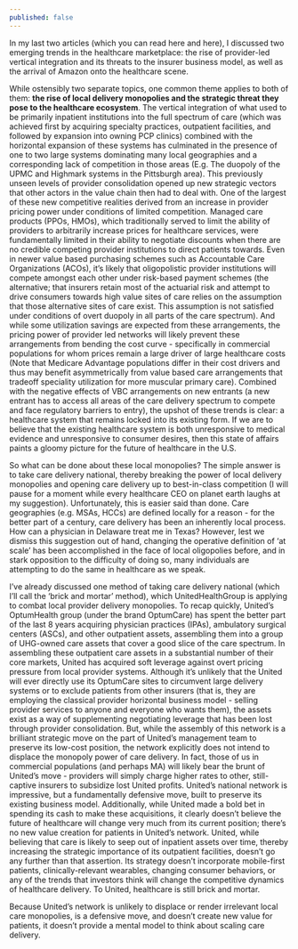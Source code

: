 ```yaml
---
published: false
---
```


In my last two articles (which you can read here and here), I discussed two emerging trends in the healthcare marketplace: the rise of provider-led vertical integration and its threats to the insurer business model, as well as the arrival of Amazon onto the healthcare scene.

While ostensibly two separate topics, one common theme applies to both of them: **the rise of local delivery monopolies and the strategic threat they pose to the healthcare ecosystem**. The vertical integration of what used to be primarily inpatient institutions into the full spectrum of care (which was achieved first by acquiring specialty practices, outpatient facilities, and followed by expansion into owning PCP clinics) combined with the horizontal expansion of these systems has culminated in the presence of one to two large systems dominating many local geographies and a corresponding lack of competition in those areas (E.g. The duopoly of the  UPMC and Highmark  systems in the Pittsburgh area). This previously unseen levels of provider consolidation opened up new strategic vectors that other actors in the value chain then had to deal with. One of the largest of these new competitive realities derived from an increase in provider pricing power under conditions of limited competition. Managed care products (PPOs, HMOs), which traditionally served to limit the ability of providers to arbitrarily increase prices for healthcare services, were fundamentally limited in their ability to negotiate discounts when there are no credible competing provider institutions to direct patients towards. Even in newer value based purchasing schemes such as Accountable Care Organizations (ACOs), it’s likely that oligopolistic provider institutions will compete amongst each other under risk-based payment schemes (the alternative; that insurers retain most of the actuarial risk and attempt to drive consumers towards high value sites of care relies on the assumption that those alternative sites of care exist. This assumption is not satisfied under conditions of overt duopoly in all parts of the care spectrum). And while some utilization savings are expected from these arrangements, the pricing power of provider led networks will likely prevent these arrangements from bending the cost curve - specifically in commercial populations for whom prices remain a large driver of large healthcare costs (Note that Medicare Advantage populations differ in their cost drivers and thus may benefit asymmetrically from value based care arrangements that tradeoff speciality utilization for more muscular primary care).  Combined with the negative effects of VBC arrangements on new entrants (a new entrant has to access all areas of the care delivery spectrum to compete and face regulatory barriers to entry), the upshot of these trends is clear: a healthcare system that remains locked into its existing form. If we are to believe that the existing healthcare system is both unresponsive to medical evidence and unresponsive to consumer desires, then this state of affairs paints a gloomy picture for the future of healthcare in the U.S. 

So what can be done about these local monopolies? The simple answer is to take care delivery national, thereby breaking the power of local delivery monopolies and opening care delivery up to best-in-class competition (I will pause for a moment while every healthcare CEO on planet earth laughs at my suggestion). Unfortunately, this is easier said than done. Care geographies (e.g. MSAs, HCCs) are defined locally for a reason - for the better part of a century, care delivery has been an inherently local process. How can a physician in Delaware treat me in Texas? However, lest we dismiss this suggestion out of hand, changing the operative definition of ‘at scale’ has been accomplished in the face of local oligopolies before, and in stark opposition to the difficulty of doing so, many individuals are attempting to do the same in healthcare as we speak.

I’ve already discussed one method of taking care delivery national (which I’ll call the ‘brick and mortar’ method), which UnitedHealthGroup is applying to combat local provider delivery monopolies. To recap quickly, United’s OptumHealth group (under the brand OptumCare) has spent the better part of the last 8 years acquiring physician practices (IPAs), ambulatory surgical centers (ASCs), and other outpatient assets, assembling them into a group of UHG-owned care assets that cover a good slice of the care spectrum.  In assembling these outpatient care assets in a substantial number of their core markets, United has acquired soft leverage against overt pricing pressure from local provider systems. Although it’s unlikely that the United will ever directly use its OptumCare sites to circumvent large delivery systems or to exclude patients from other insurers (that is, they are employing the classical provider horizontal business model - selling provider services to anyone and everyone who wants them), the assets exist as a way of supplementing negotiating leverage that has been lost through provider consolidation. But, while the assembly of this network is a brilliant strategic move on the part of United’s management team to preserve its low-cost position, the network explicitly does not intend to displace the monopoly power of care delivery. In fact, those of us in commercial populations (and perhaps MA) will likely bear the brunt of United’s move - providers will simply charge higher rates to other, still-captive insurers to subsidize lost United profits. United’s national network is impressive, but a fundamentally defensive move, built to preserve its existing business model. Additionally, while United made a bold bet in spending its cash to make these acquisitions, it clearly doesn’t believe the future of healthcare will change very much from its current position; there’s no new value creation for patients in United’s network. United, while believing that care is likely to seep out of inpatient assets over time, thereby increasing the strategic importance of its outpatient facilities, doesn’t go any further than that assertion. Its strategy doesn’t incorporate mobile-first patients, clinically-relevant wearables, changing consumer behaviors, or any of the trends that investors think will change the competitive dynamics of healthcare delivery. To United, healthcare is still brick and mortar.

Because United’s network is unlikely to displace or render irrelevant local care monopolies, is a defensive move, and doesn’t create new value for patients, it doesn’t provide a mental model to think about scaling care delivery. 






